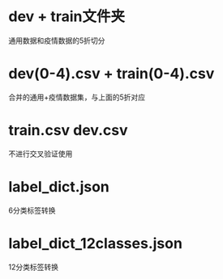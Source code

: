 # dev + train文件夹

通用数据和疫情数据的5折切分

# dev(0-4).csv + train(0-4).csv

合并的通用+疫情数据集，与上面的5折对应

# train.csv dev.csv

不进行交叉验证使用

# label_dict.json

6分类标签转换

# label_dict_12classes.json

12分类标签转换

